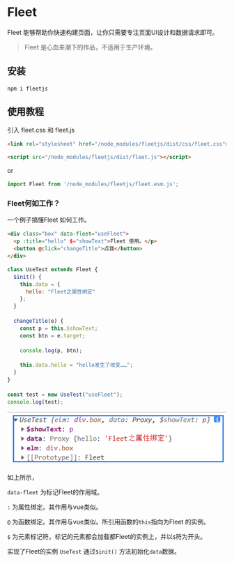 # Fleet
Fleet 能够帮助你快速构建页面，让你只需要专注页面UI设计和数据请求即可。

> Fleet 是心血来潮下的作品，不适用于生产环境。

## 安装

```
npm i fleetjs
```



## 使用教程

引入 fleet.css 和 fleet.js 

```html
<link rel="stylesheet" href="/node_modules/fleetjs/dist/css/fleet.css">
```

```html
<script src="/node_modules/fleetjs/dist/fleet.js"></script>
```
or
```javascript
import Fleet from '/node_modules/fleetjs/fleet.esm.js';
```



### Fleet何如工作？

一个例子搞懂Fleet 如何工作。

```html
<div class="box" data-fleet="useFleet">
  <p :title="hello" $="showText">Fleet 使用。</p>
  <button @click="changeTitle">点我</button>
</div>
```

```javascript
class UseTest extends Fleet {
  $init() {
    this.data = {
      hello: "Fleet之属性绑定"
    };
  }

  changeTitle(e) {
    const p = this.$showText;
    const btn = e.target;

    console.log(p, btn);

    this.data.hello = "hello发生了改变……";
  }
}

const test = new UseTest("useFleet");
console.log(test);
```
![image-20220714105334149](README.assets/image-20220714105334149.png)

如上所示，

`data-fleet` 为标记Fleet的作用域。

`:` 为属性绑定。其作用与vue类似。

`@` 为函数绑定。其作用与vue类似。所引用函数的`this`指向为Fleet 的实例。

`$` 为元素标记符。标记的元素都会加载都Fleet的实例上，并以`$`符为开头。

实现了Fleet的实例 `UseTest` 通过`$init()` 方法初始化`data`数据。
